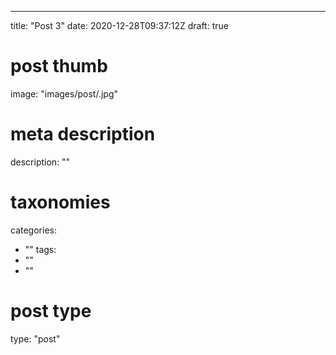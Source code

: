 ---
title: "Post 3"
date: 2020-12-28T09:37:12Z
draft: true

# post thumb
image: "images/post/.jpg"

# meta description
description: ""

# taxonomies
categories: 
  - ""
tags:
  - ""
  - ""

# post type
type: "post"
